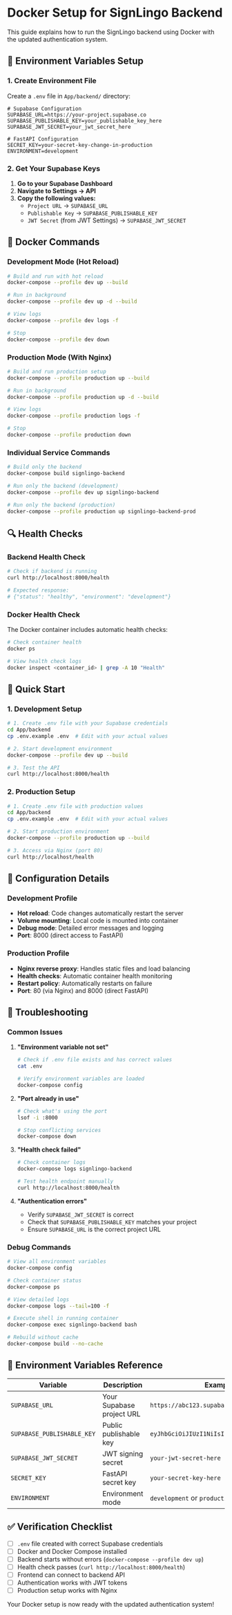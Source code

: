 # Docker Setup for SignLingo Backend

This guide explains how to run the SignLingo backend using Docker with the updated authentication system.

## 🔧 **Environment Variables Setup**

### **1. Create Environment File**

Create a `.env` file in `App/backend/` directory:

```env
# Supabase Configuration
SUPABASE_URL=https://your-project.supabase.co
SUPABASE_PUBLISHABLE_KEY=your_publishable_key_here
SUPABASE_JWT_SECRET=your_jwt_secret_here

# FastAPI Configuration
SECRET_KEY=your-secret-key-change-in-production
ENVIRONMENT=development
```

### **2. Get Your Supabase Keys**

1. **Go to your Supabase Dashboard**
2. **Navigate to Settings → API**
3. **Copy the following values:**
   - `Project URL` → `SUPABASE_URL`
   - `Publishable Key` → `SUPABASE_PUBLISHABLE_KEY`
   - `JWT Secret` (from JWT Settings) → `SUPABASE_JWT_SECRET`

## 🐳 **Docker Commands**

### **Development Mode (Hot Reload)**

```bash
# Build and run with hot reload
docker-compose --profile dev up --build

# Run in background
docker-compose --profile dev up -d --build

# View logs
docker-compose --profile dev logs -f

# Stop
docker-compose --profile dev down
```

### **Production Mode (With Nginx)**

```bash
# Build and run production setup
docker-compose --profile production up --build

# Run in background
docker-compose --profile production up -d --build

# View logs
docker-compose --profile production logs -f

# Stop
docker-compose --profile production down
```

### **Individual Service Commands**

```bash
# Build only the backend
docker-compose build signlingo-backend

# Run only the backend (development)
docker-compose --profile dev up signlingo-backend

# Run only the backend (production)
docker-compose --profile production up signlingo-backend-prod
```

## 🔍 **Health Checks**

### **Backend Health Check**

```bash
# Check if backend is running
curl http://localhost:8000/health

# Expected response:
# {"status": "healthy", "environment": "development"}
```

### **Docker Health Check**

The Docker container includes automatic health checks:

```bash
# Check container health
docker ps

# View health check logs
docker inspect <container_id> | grep -A 10 "Health"
```

## 🚀 **Quick Start**

### **1. Development Setup**

```bash
# 1. Create .env file with your Supabase credentials
cd App/backend
cp .env.example .env  # Edit with your actual values

# 2. Start development environment
docker-compose --profile dev up --build

# 3. Test the API
curl http://localhost:8000/health
```

### **2. Production Setup**

```bash
# 1. Create .env file with production values
cd App/backend
cp .env.example .env  # Edit with your actual values

# 2. Start production environment
docker-compose --profile production up --build

# 3. Access via Nginx (port 80)
curl http://localhost/health
```

## 🔧 **Configuration Details**

### **Development Profile**
- **Hot reload**: Code changes automatically restart the server
- **Volume mounting**: Local code is mounted into container
- **Debug mode**: Detailed error messages and logging
- **Port**: 8000 (direct access to FastAPI)

### **Production Profile**
- **Nginx reverse proxy**: Handles static files and load balancing
- **Health checks**: Automatic container health monitoring
- **Restart policy**: Automatically restarts on failure
- **Port**: 80 (via Nginx) and 8000 (direct FastAPI)

## 🐛 **Troubleshooting**

### **Common Issues**

1. **"Environment variable not set"**
   ```bash
   # Check if .env file exists and has correct values
   cat .env
   
   # Verify environment variables are loaded
   docker-compose config
   ```

2. **"Port already in use"**
   ```bash
   # Check what's using the port
   lsof -i :8000
   
   # Stop conflicting services
   docker-compose down
   ```

3. **"Health check failed"**
   ```bash
   # Check container logs
   docker-compose logs signlingo-backend
   
   # Test health endpoint manually
   curl http://localhost:8000/health
   ```

4. **"Authentication errors"**
   - Verify `SUPABASE_JWT_SECRET` is correct
   - Check that `SUPABASE_PUBLISHABLE_KEY` matches your project
   - Ensure `SUPABASE_URL` is the correct project URL

### **Debug Commands**

```bash
# View all environment variables
docker-compose config

# Check container status
docker-compose ps

# View detailed logs
docker-compose logs --tail=100 -f

# Execute shell in running container
docker-compose exec signlingo-backend bash

# Rebuild without cache
docker-compose build --no-cache
```

## 📝 **Environment Variables Reference**

| Variable | Description | Example |
|----------|-------------|---------|
| `SUPABASE_URL` | Your Supabase project URL | `https://abc123.supabase.co` |
| `SUPABASE_PUBLISHABLE_KEY` | Public publishable key | `eyJhbGciOiJIUzI1NiIsInR5cCI6IkpXVCJ9...` |
| `SUPABASE_JWT_SECRET` | JWT signing secret | `your-jwt-secret-here` |
| `SECRET_KEY` | FastAPI secret key | `your-secret-key-here` |
| `ENVIRONMENT` | Environment mode | `development` or `production` |

## ✅ **Verification Checklist**

- [ ] `.env` file created with correct Supabase credentials
- [ ] Docker and Docker Compose installed
- [ ] Backend starts without errors (`docker-compose --profile dev up`)
- [ ] Health check passes (`curl http://localhost:8000/health`)
- [ ] Frontend can connect to backend API
- [ ] Authentication works with JWT tokens
- [ ] Production setup works with Nginx

Your Docker setup is now ready with the updated authentication system!

